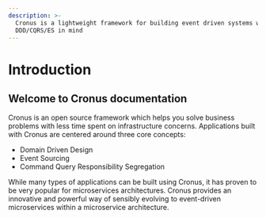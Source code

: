 ```yaml
---
description: >-
  Cronus is a lightweight framework for building event driven systems with
  DDD/CQRS/ES in mind
---
```


# Introduction

## Welcome to Cronus documentation

Cronus is an open source framework which helps you solve business problems with less time spent on infrastructure concerns. Applications built with Cronus are centered around three core concepts:

* Domain Driven Design
* Event Sourcing
* Command Query Responsibility Segregation

While many types of applications can be built using Cronus, it has proven to be very popular for microservices architectures. Cronus provides an innovative and powerful way of sensibly evolving to event-driven microservices within a microservice architecture.



